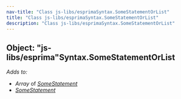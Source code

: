 ```yaml
---
nav-title: "Class js-libs/esprimaSyntax.SomeStatementOrList"
title: "Class js-libs/esprimaSyntax.SomeStatementOrList"
description: "Class js-libs/esprimaSyntax.SomeStatementOrList"
---
```

## Object: "js-libs/esprima"Syntax.SomeStatementOrList  
_Adds to:_
 - _Array_ of [_SomeStatement_](../../../js-libs/esprima/Syntax/SomeStatement.md)
 - [_SomeStatement_](../../../js-libs/esprima/Syntax/SomeStatement.md)